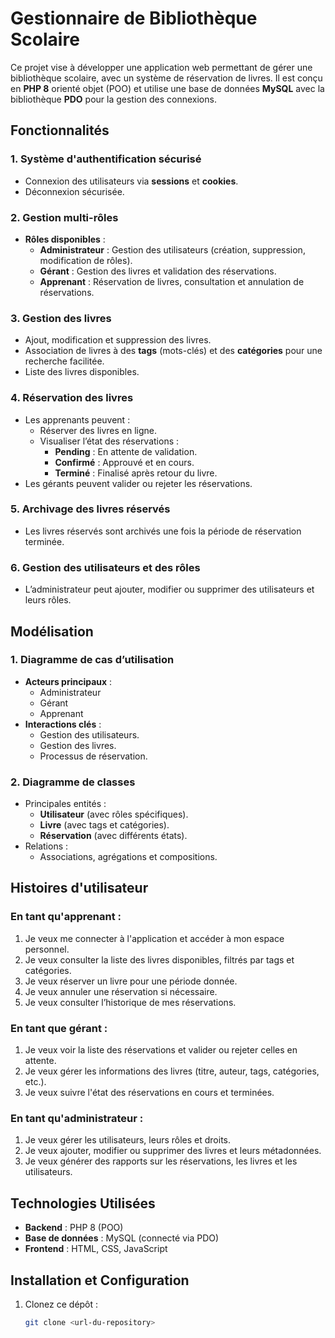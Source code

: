 # Gestionnaire de Bibliothèque Scolaire

Ce projet vise à développer une application web permettant de gérer une bibliothèque scolaire, avec un système de réservation de livres. Il est conçu en **PHP 8** orienté objet (POO) et utilise une base de données **MySQL** avec la bibliothèque **PDO** pour la gestion des connexions.

## Fonctionnalités

### 1. Système d'authentification sécurisé
- Connexion des utilisateurs via **sessions** et **cookies**.
- Déconnexion sécurisée.

### 2. Gestion multi-rôles
- **Rôles disponibles** :
  - **Administrateur** : Gestion des utilisateurs (création, suppression, modification de rôles).
  - **Gérant** : Gestion des livres et validation des réservations.
  - **Apprenant** : Réservation de livres, consultation et annulation de réservations.
  
### 3. Gestion des livres
- Ajout, modification et suppression des livres.
- Association de livres à des **tags** (mots-clés) et des **catégories** pour une recherche facilitée.
- Liste des livres disponibles.

### 4. Réservation des livres
- Les apprenants peuvent :
  - Réserver des livres en ligne.
  - Visualiser l’état des réservations : 
    - **Pending** : En attente de validation.
    - **Confirmé** : Approuvé et en cours.
    - **Terminé** : Finalisé après retour du livre.
- Les gérants peuvent valider ou rejeter les réservations.

### 5. Archivage des livres réservés
- Les livres réservés sont archivés une fois la période de réservation terminée.

### 6. Gestion des utilisateurs et des rôles
- L’administrateur peut ajouter, modifier ou supprimer des utilisateurs et leurs rôles.

## Modélisation

### 1. Diagramme de cas d’utilisation
- **Acteurs principaux** :
  - Administrateur
  - Gérant
  - Apprenant
- **Interactions clés** :
  - Gestion des utilisateurs.
  - Gestion des livres.
  - Processus de réservation.

### 2. Diagramme de classes
- Principales entités :
  - **Utilisateur** (avec rôles spécifiques).
  - **Livre** (avec tags et catégories).
  - **Réservation** (avec différents états).
- Relations :
  - Associations, agrégations et compositions.

## Histoires d'utilisateur

### En tant qu'apprenant :
1. Je veux me connecter à l'application et accéder à mon espace personnel.
2. Je veux consulter la liste des livres disponibles, filtrés par tags et catégories.
3. Je veux réserver un livre pour une période donnée.
4. Je veux annuler une réservation si nécessaire.
5. Je veux consulter l’historique de mes réservations.

### En tant que gérant :
1. Je veux voir la liste des réservations et valider ou rejeter celles en attente.
2. Je veux gérer les informations des livres (titre, auteur, tags, catégories, etc.).
3. Je veux suivre l'état des réservations en cours et terminées.

### En tant qu'administrateur :
1. Je veux gérer les utilisateurs, leurs rôles et droits.
2. Je veux ajouter, modifier ou supprimer des livres et leurs métadonnées.
3. Je veux générer des rapports sur les réservations, les livres et les utilisateurs.

## Technologies Utilisées
- **Backend** : PHP 8 (POO)
- **Base de données** : MySQL (connecté via PDO)
- **Frontend** : HTML, CSS, JavaScript

## Installation et Configuration
1. Clonez ce dépôt :  
   ```bash
   git clone <url-du-repository>
